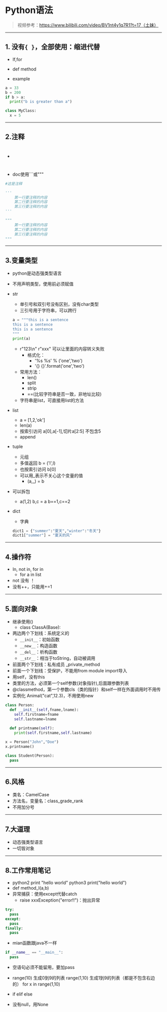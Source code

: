 # Python语法

> 视频参考：https://www.bilibili.com/video/BV1nt4y1q7R1?t=17（土妹）

---

## 1. 没有`{ }`，全部使用：缩进代替

- If,for
- def method

- example

```python
a = 33
b = 200
if b > a:
  print("b is greater than a")
```

```python
class MyClass:
  x = 5
```

---

## 2.注释

- #
- doc使用```或"""

```python
#这是注释

'''
    第一行要注释的内容
    第二行要注释的内容
    第三行要注释的内容
'''

"""
    第一行要注释的内容
    第二行要注释的内容
    第三行要注释的内容
"""
```

---

## 3.变量类型

- python是动态强类型语言
- 不用声明类型，使用前必须赋值

- str

  - 单引号和双引号没有区别，没有char类型
  - 三引号用于字符串，可以跨行

  ```python
  a = """this is a sentence
  this is a sentence
  this is a sentence
  """
  print(a)
  ```

  - r"123\n"  r"xxx" 可以让里面的内容转义失败
    - 格式化：
      - '%s %s' % ('one','two')
      - '{} {}'.format('one','two')
  - 常用方法：
    - len()
    - split
    - strip
    - ==(比较字符串是否一致，非地址比较)
  - 字符串是list，可直接用list的方法

- list
  - a = [1,2,'ok']
  - len(a)
  - 按索引访问 a[0],a[-1],切片a[2:5] 不包含5
  - append

- tuple
  - 元组
  - 多值返回 b = ('l',l)
  - 也按索引访问 b[0]
  - 可以用_表示不关心这个变量的值
    - (a,_) = b
- 可以拆包
    - a(1,2)
      b,c = a
      b==1,c==2
  
- dict

  - 字典

  ```python
  dict1 = {"summer":"夏天","winter":"冬天"}
  dict1["summer"] = "夏天的风"
  ```
---
## 4.操作符

- In, not in, for in
  - for a in list
- not 没有 ！
- 没有++，只能用+=1

---

## 5.面向对象

- 继承使用()
  - class ClassA(Base):
- 两边两个下划线：系统定义的
  - `__init__`：初始函数
  - `__new__`：构造函数
  - `__del__`：析构函数
  - `__str__`：相当于toString，自动被调用
- 前面两个下划线：私有成员 _private_method
- 前面一个下划线：受保护，不能用from module import导入
- 用self，没有this
- 类里的方法，必须第一个self参数(对象指针),后面跟参数列表
- @classmethod，第一个参数cls（类的指针）和self一样在外面调用时不用传
- 实例化 Animal("cat",12.3)，不用使用new

```python
class Person:
  def __init__(self,fname,lname):
    self.firstname=fname
    self.lastname=lname
  
  def printname(self):
    print(self.firstname,self.lastname)

x = Person("John","Doe")
x.printname()
```

```python
class Student(Person):
  pass
```

---

## 6.风格

- 类名：CamelCase
- 方法名，变量名：class_grade_rank
- 不用加分号

---

## 7.大道理

- 动态强类型语言
- 一切皆对象

---

## 8.工作常用笔记

- python2 print "hello world"
  python3 print("hello world")
- def method_l(a,b)
- 异常捕获：使用except代替catch
  - raise xxxException("error!!")：抛出异常

```python
try:
  pass
except:
  pass
finally:
  pass
```

- mian函数跟java不一样

```python
if __name__ == "__main__":
  pass
```

- 空语句必须不能留用，要加pass
- range(10) 生成0到9的列表
  range(1,10) 生成1到9的列表（都是不包含右边的）
  for x in range(1,10)

- if
  elif
  else
- 没有null，用None